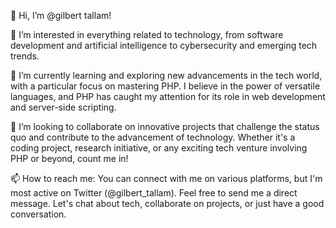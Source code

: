 
👋 Hi, I’m @gilbert tallam!

👀 I’m interested in everything related to technology, from software development and artificial intelligence to cybersecurity and emerging tech trends.

🌱 I’m currently learning and exploring new advancements in the tech world, with a particular focus on mastering PHP. I believe in the power of versatile languages, and PHP has caught my attention for its role in web development and server-side scripting.

💞️ I’m looking to collaborate on innovative projects that challenge the status quo and contribute to the advancement of technology. Whether it's a coding project, research initiative, or any exciting tech venture involving PHP or beyond, count me in!

📫 How to reach me: You can connect with me on various platforms, but I'm most active on Twitter (@gilbert_tallam). Feel free to send me a direct message. Let's chat about tech, collaborate on projects, or just have a good conversation.

<!---
gtallam/gtallam is a ✨ special ✨ repository because its `README.md` (this file) appears on your GitHub profile.
You can click the Preview link to take a look at your changes.
--->
